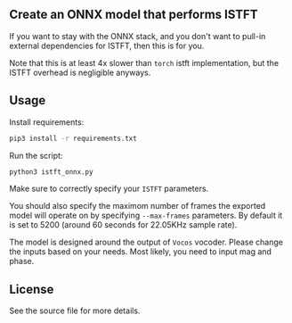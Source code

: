 ## Create an ONNX model that performs ISTFT

If you want to stay with the ONNX stack, and you don't want to pull-in external dependencies for ISTFT, then this is for you.

Note that this is at least 4x slower than `torch` istft implementation, but the ISTFT overhead is negligible anyways.

## Usage

Install requirements:

```bash
pip3 install -r requirements.txt
```

Run the script:

```python
python3 istft_onnx.py
```

Make sure to correctly specify your `ISTFT` parameters.

You should also specify the maximom number of frames the exported model will operate on by specifying `--max-frames` parameters. By default it is set to 5200 (around 60 seconds for 22.05KHz sample rate).

The model is designed around the output of `Vocos` vocoder. Please change the inputs based on your needs. Most likely, you need to input mag and phase.

## License

See the source file for more details.
